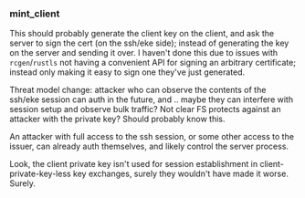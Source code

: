 ### mint_client

This should probably generate the client key on the client, and
ask the server to sign the cert (on the ssh/eke side); instead of
generating the key on the server and sending it over. I haven't done
this due to issues with `rcgen`/`rustls` not having a convenient API
for signing an arbitrary certificate; instead only making it easy to
sign one they've just generated.

Threat model change: attacker who can observe the contents of the
ssh/eke session can auth in the future, and .. maybe they can
interfere with session setup and observe bulk traffic? Not clear FS
protects against an attacker with the private key? Should probably
know this.

An attacker with full access to the ssh session, or some other access
to  the issuer, can already auth themselves, and likely control the
server process.

Look, the client private key isn't used for session establishment in
client-private-key-less key exchanges, surely they wouldn't have
made it worse. Surely.
